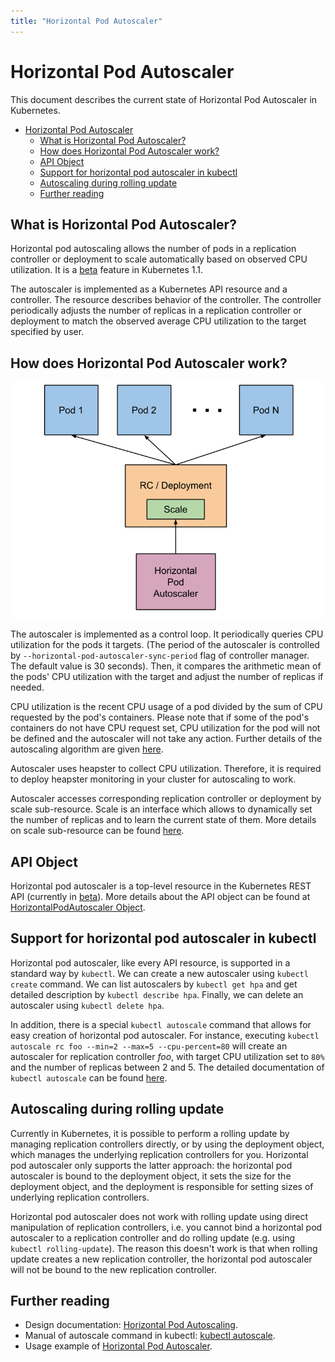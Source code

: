```yaml
---
title: "Horizontal Pod Autoscaler"
---
```



# Horizontal Pod Autoscaler

This document describes the current state of Horizontal Pod Autoscaler in Kubernetes.

<!-- BEGIN MUNGE: GENERATED_TOC -->

- [Horizontal Pod Autoscaler](#horizontal-pod-autoscaler)
  - [What is Horizontal Pod Autoscaler?](#what-is-horizontal-pod-autoscaler)
  - [How does Horizontal Pod Autoscaler work?](#how-does-horizontal-pod-autoscaler-work)
  - [API Object](#api-object)
  - [Support for horizontal pod autoscaler in kubectl](#support-for-horizontal-pod-autoscaler-in-kubectl)
  - [Autoscaling during rolling update](#autoscaling-during-rolling-update)
  - [Further reading](#further-reading)

<!-- END MUNGE: GENERATED_TOC -->


## What is Horizontal Pod Autoscaler?

Horizontal pod autoscaling allows the number of pods in a replication controller or deployment
to scale automatically based on observed CPU utilization.
It is a [beta](../api.html#api-versioning) feature in Kubernetes 1.1.

The autoscaler is implemented as a Kubernetes API resource and a controller.
The resource describes behavior of the controller.
The controller periodically adjusts the number of replicas in a replication controller or deployment
to match the observed average CPU utilization to the target specified by user.


## How does Horizontal Pod Autoscaler work?

![Horizontal Pod Autoscaler diagram](horizontal-pod-autoscaler.png)

The autoscaler is implemented as a control loop.
It periodically queries CPU utilization for the pods it targets.
(The period of the autoscaler is controlled by `--horizontal-pod-autoscaler-sync-period` flag of controller manager.
The default value is 30 seconds).
Then, it compares the arithmetic mean of the pods' CPU utilization with the target and adjust the number of replicas if needed.

CPU utilization is the recent CPU usage of a pod divided by the sum of CPU requested by the pod's containers.
Please note that if some of the pod's containers do not have CPU request set,
CPU utilization for the pod will not be defined and the autoscaler will not take any action.
Further details of the autoscaling algorithm are given [here](../design/horizontal-pod-autoscaler.html#autoscaling-algorithm).

Autoscaler uses heapster to collect CPU utilization.
Therefore, it is required to deploy heapster monitoring in your cluster for autoscaling to work.

Autoscaler accesses corresponding replication controller or deployment by scale sub-resource.
Scale is an interface which allows to dynamically set the number of replicas and to learn the current state of them.
More details on scale sub-resource can be found [here](../design/horizontal-pod-autoscaler.html#scale-subresource).


## API Object

Horizontal pod autoscaler is a top-level resource in the Kubernetes REST API (currently in [beta](../api.html#api-versioning)).
More details about the API object can be found at
[HorizontalPodAutoscaler Object](../design/horizontal-pod-autoscaler.html#horizontalpodautoscaler-object).

## Support for horizontal pod autoscaler in kubectl

Horizontal pod autoscaler, like every API resource, is supported in a standard way by `kubectl`.
We can create a new autoscaler using `kubectl create` command.
We can list autoscalers by `kubectl get hpa` and get detailed description by `kubectl describe hpa`.
Finally, we can delete an autoscaler using `kubectl delete hpa`.

In addition, there is a special `kubectl autoscale` command that allows for easy creation of horizontal pod autoscaler.
For instance, executing `kubectl autoscale rc foo --min=2 --max=5 --cpu-percent=80`
will create an autoscaler for replication controller *foo*, with target CPU utilization set to `80%`
and the number of replicas between 2 and 5.
The detailed documentation of `kubectl autoscale` can be found [here](kubectl/kubectl_autoscale.html).


## Autoscaling during rolling update

Currently in Kubernetes, it is possible to perform a rolling update by managing replication controllers directly,
or by using the deployment object, which manages the underlying replication controllers for you.
Horizontal pod autoscaler only supports the latter approach: the horizontal pod autoscaler is bound to the deployment object,
it sets the size for the deployment object, and the deployment is responsible for setting sizes of underlying replication controllers.

Horizontal pod autoscaler does not work with rolling update using direct manipulation of replication controllers,
i.e. you cannot bind a horizontal pod autoscaler to a replication controller and do rolling update (e.g. using `kubectl rolling-update`).
The reason this doesn't work is that when rolling update creates a new replication controller,
the horizontal pod autoscaler will not be bound to the new replication controller.


## Further reading

* Design documentation: [Horizontal Pod Autoscaling](../design/horizontal-pod-autoscaler.html).
* Manual of autoscale command in kubectl: [kubectl autoscale](kubectl/kubectl_autoscale.html).
* Usage example of [Horizontal Pod Autoscaler](horizontal-pod-autoscaling/README.html).





